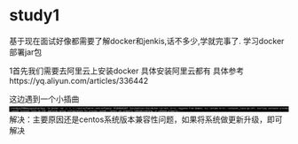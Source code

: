 # study1
基于现在面试好像都需要了解docker和jenkis,话不多少,学就完事了. 学习docker部署jar包

1首先我们需要去阿里云上安装docker 
 具体安装阿里云都有 具体参考https://yq.aliyun.com/articles/336442
 
这边遇到一个小插曲 
![image](https://github.com/Ashen002/study1/blob/master/images/image.png)
解决：主要原因还是centos系统版本兼容性问题，如果将系统做更新升级，即可解决

